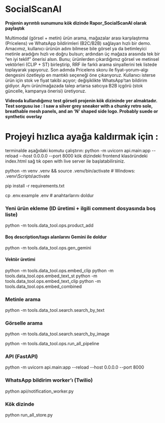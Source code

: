 # SocialScanAI

**Projenin ayrıntılı sunumunu kök dizinde Rapor_SocialScanAI olarak paylaştık**

Multimodal (görsel + metin) ürün arama, mağazalar arası karşılaştırma (Pricelens) ve WhatsApp bildirimleri (B2C/B2B) sağlayan hızlı bir demo.
Amacımız, kullanıcı ürünün adını bilmese bile görsel ya da betimleyici metinle aradığını hızlı ve doğru bulsun; ardından üç mağaza arasında tek bir “en iyi teklif” önerisi alsın. Bunu; ürünlerden çıkardığımız görsel ve metinsel vektörleri (CLIP + ST) birleştirip, RRF ile farklı arama sinyallerini tek listede toplayarak yapıyoruz. Son adımda Pricelens skoru ile fiyat–yorum–algı dengesini özetleyip en mantıklı seçeneği öne çıkarıyoruz. Kullanıcı isterse ürün için stok ve fiyat takibi açıyor; değişiklikte WhatsApp’tan bildirim gidiyor. Aynı ürün/mağazada talep artarsa satıcıya B2B içgörü (stok güncelle, kampanya önerisi) üretiyoruz.

**Videoda kullandığımız test görseli projenin kök dizininde yer almaktadır. Test sorgusu ise : I saw a silver grey sneaker with a chunky retro sole, breathable mesh panels, and an 'N' shaped side logo. Probably suede or synthetic overlay**


# Projeyi hızlıca ayağa kaldırmak için :
terminalde aşağıdaki komutu çalıştırın:
python -m uvicorn api.main:app --reload --host 0.0.0.0 --port 8000
kök dizindeki frontend klasöründeki index.html sağ tık open with live server ile başlatabilirsiniz.



python -m venv .venv && source .venv/bin/activate   # Windows: .venv\Scripts\activate

pip install -r requirements.txt

cp .env.example .env  # anahtarlarını doldur

### Yeni ürün ekleme (ID üretimi + ilgili comment dosyasında boş liste)
python -m tools.data_tool.ops.product_add

#### Boş description/tags alanlarını Gemini ile doldur
python -m tools.data_tool.ops.gen_gemini

#### Vektör üretimi
python -m tools.data_tool.ops.embed_clip
python -m tools.data_tool.ops.embed_text_st
python -m tools.data_tool.ops.embed_text_clip
python -m tools.data_tool.ops.embed_combined

### Metinle arama
python -m tools.data_tool.search.search_by_text

### Görselle arama
python -m tools.data_tool.search.search_by_image

python -m tools.data_tool.ops.run_all_pipeline

### API (FastAPI)
python -m uvicorn api.main:app --reload --host 0.0.0.0 --port 8000

### WhatsApp bildirim worker’ı (Twilio)
python api/notification_worker.py

### Kök dizinde
python run_all_store.py
